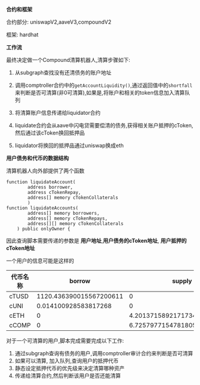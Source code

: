 **合约和框架**

合约部分: uniswapV2,aaveV3,compoundV2

框架: hardhat



**工作流**

最终决定做一个Compound清算机器人,清算步骤如下:

1. 从subgraph查找没有还清债务的账户地址
2. 调用comptroller合约中的`getAccountLiquidity()`,通过返回值中的`shortfall`来判断是否可清算(非0可清算),如果是,将账户和相关的token信息加入清算队列

3. 将清算账户信息传递给liquidator合约
4. liquidate合约会从aave中闪电贷需要偿清的债务,获得相关账户抵押的cToken,然后通过该cToken换回抵押品
5. liquidator将换回的抵押品通过uniswap换成eth



**用户债务和代币的数据结构**

清算机器人向外部提供了两个函数

~~~solidity
function liquidateAccount(
        address borrower,
        address cTokenRepay,
        address[] memory cTokenCollaterals
        )
function liquidateAccounts(
        address[] memory borrowers,
        address[] memory cTokenRepays,
        address[][] memory cTokenCollaterals
    ) public onlyOwner {
~~~

因此查询脚本需要传递的参数是 **用户地址**,**用户债务的cToken地址**, **用户抵押的cToken地址**

一个用户的信息可能是这样的

| 代币名称 | borrow                  | supply                       |
| -------- | ----------------------- | ---------------------------- |
| cTUSD    | 1120.436390015567200611 | 0                            |
| cUNI     | 0.014100928583817268    | 0                            |
| cETH     | 0                       | 4.20137158921717348236296997 |
| cCOMP    | 0                       | 6.7257977154781805672015327  |

对于一个可清算的用户,脚本完成需要完成以下工作:

1. 通过subgraph查询有债务的用户,调用comptroller审计合约来判断是否可清算
2. 如果可以清算, 加入队列,查询用户的抵押代币
3. 静态设定抵押代币的优先级来决定清算哪种资产
4. 传递给清算合约,然后判断该用户是否还能清算